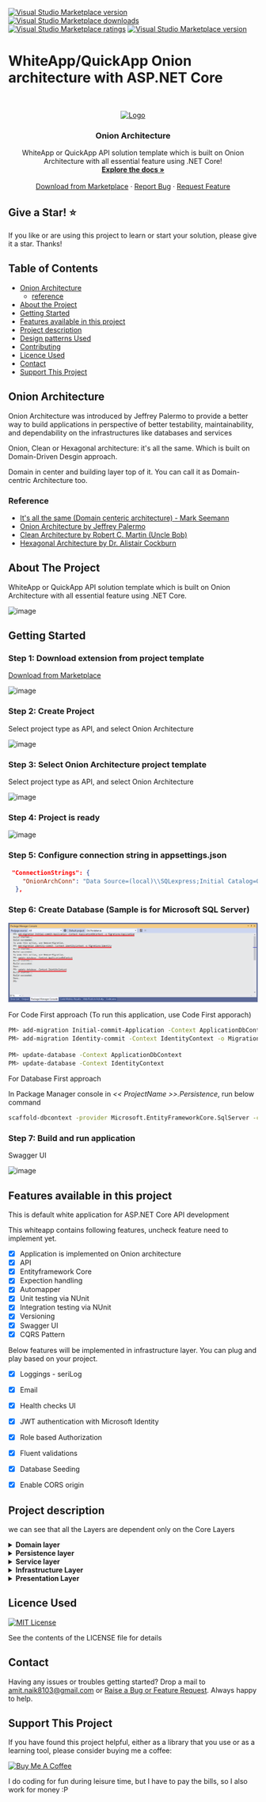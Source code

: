 [![Visual Studio Marketplace version](https://img.shields.io/badge/-OnionArchitecture-%23e2165e.svg)](https://marketplace.visualstudio.com/items?itemName=AmitNaik.OnionArchitecture)
[![Visual Studio Marketplace downloads](https://vsmarketplacebadge.apphb.com/installs/AmitNaik.OnionArchitecture.svg)](https://marketplace.visualstudio.com/items?itemName=AmitNaik.OnionArchitecture)
[![Visual Studio Marketplace ratings](https://vsmarketplacebadge.apphb.com/rating/AmitNaik.OnionArchitecture.svg)](https://marketplace.visualstudio.com/items?itemName=AmitNaik.OnionArchitecture)
[![Visual Studio Marketplace version](https://vsmarketplacebadge.apphb.com/version/AmitNaik.OnionArchitecture.svg)](https://marketplace.visualstudio.com/items?itemName=AmitNaik.OnionArchitecture)

# WhiteApp/QuickApp Onion architecture with ASP.NET Core

<br />
<p align="center">
  <a href="#">
    <img src="docs/img/OnionArchitecture_icon.png" alt="Logo" width="80" height="80">
  </a>

  <h3 align="center">Onion Architecture</h3>

  <p align="center">
    WhiteApp or QuickApp API solution template which is built on Onion Architecture with all essential feature using .NET Core!
    <br />
    <a href="https://amitpnk.github.io/Onion-architecture-ASP.NET-Core/"><strong>Explore the docs »</strong></a>
    <br />
    <br />
    <a href="https://marketplace.visualstudio.com/items?itemName=AmitNaik.OnionArchitecture">Download from Marketplace</a>
    ·
    <a href="https://github.com/Amitpnk/Onion-architecture-ASP.NET-Core/issues">Report Bug</a>
    ·
    <a href="https://github.com/Amitpnk/Onion-architecture-ASP.NET-Core/issues/new">Request Feature</a>
  </p>
</p>

## Give a Star! :star:
If you like or are using this project to learn or start your solution, please give it a star. Thanks!

<!-- TABLE OF CONTENTS -->
## Table of Contents

* [Onion Architecture](#Onion-Architecture)
  * [reference](#reference)
* [About the Project](#about-the-project)
  <!-- * [Built With](#built-with) -->
* [Getting Started](#getting-started)
* [Features available in this project](#Features-available-in-this-project)
* [Project description](#project-description)
* [Design patterns Used](#roadmap)
* [Contributing](#contributing)
* [Licence Used](#Licence-Used)
* [Contact](#contact)
* [Support This Project](#Support-This-Project)
<!-- * [Acknowledgements](#acknowledgements) -->

## Onion Architecture

Onion Architecture was introduced by Jeffrey Palermo to provide a better way to build applications in perspective of better testability, maintainability, and dependability on the infrastructures like databases and services

Onion, Clean or Hexagonal architecture: it's all the same. Which is built on Domain-Driven Desgin approach.

Domain in center and building layer top of it. You can call it as Domain-centric Architecture too.

### Reference

* [It's all the same (Domain centeric architecture) - Mark Seemann](https://blog.ploeh.dk/2013/12/03/layers-onions-ports-adapters-its-all-the-same/)
* [Onion Architecture by Jeffrey Palermo](https://jeffreypalermo.com/2008/07/the-onion-architecture-part-1/)
* [Clean Architecture by Robert C. Martin (Uncle Bob)
](https://blog.cleancoder.com/uncle-bob/2012/08/13/the-clean-architecture.html)
* [Hexagonal Architecture by Dr. Alistair Cockburn](https://alistair.cockburn.us/hexagonal+architecture)

## About The Project

<!-- [![Product Name Screen Shot][product-screenshot]](https://example.com) -->

WhiteApp or QuickApp API solution template which is built on Onion Architecture with all essential feature using .NET Core.

![image](docs/img/OnionArchitecture.png)



## Getting Started

### Step 1: Download extension from project template

   <p> <a href="https://marketplace.visualstudio.com/items?itemName=AmitNaik.OnionArchitecture">Download from Marketplace</a></p>

![image](docs/img/Step.png)

### Step 2: Create Project

Select project type as API, and select Onion Architecture

![image](docs/img/Step1.png)

### Step 3: Select Onion Architecture project template

Select project type as API, and select Onion Architecture

![image](docs/img/Step2.png)

### Step 4: Project is ready

![image](docs/img/Step3.png)

### Step 5: Configure connection string in appsettings.json

```json
 "ConnectionStrings": {
    "OnionArchConn": "Data Source=(local)\\SQLexpress;Initial Catalog=OnionDb;Integrated Security=True"
  },
```

### Step 6: Create Database (Sample is for Microsoft SQL Server)

![image](docs/img/Step4.png)

For Code First approach (To run this application, use Code First apporach)

```sh
PM> add-migration Initial-commit-Application -Context ApplicationDbContext -o Migrations/Application
PM> add-migration Identity-commit -Context IdentityContext -o Migrations/Identity

PM> update-database -Context ApplicationDbContext 
PM> update-database -Context IdentityContext 
```

For Database First approach

In Package Manager console in *<< ProjectName >>.Persistence*, run below command

```sh
scaffold-dbcontext -provider Microsoft.EntityFrameworkCore.SqlServer -connection "Data Source=(local)\SQLexpress;Initial Catalog=OnionArchitectureDB;Integrated Security=True"
```

### Step 7: Build and run application

Swagger UI

![image](docs/img/Step5.png)

## Features available in this project

This is default white application for ASP.NET Core API development

This whiteapp contains following features, uncheck feature need to implement yet. 

- [x] Application is implemented on Onion architecture
- [x] API
- [x] Entityframework Core
- [x] Expection handling
- [x] Automapper
- [x] Unit testing via NUnit
- [x] Integration testing via NUnit
- [x] Versioning
- [x] Swagger UI
- [x] CQRS Pattern 

Below features will be implemented in infrastructure layer. You can plug and play based on your project.

- [x] Loggings - seriLog
- [x] Email
- [x] Health checks UI
- [x] JWT authentication with Microsoft Identity
- [x] Role based Authorization
- [x] Fluent validations
- [x] Database Seeding
- [x] Enable CORS origin


## Project description

we can see that all the Layers are dependent only on the Core Layers

<details>
  <summary><b>Domain layer</b></summary>
  <p>
    Domain Layers (Core layer) is implemented in center and never depends on any other layer. Therefore, what we do is that we create interfaces to Persistence layer and these interfaces get implemented in the external layers. This is also known and DIP or Dependency Inversion Principle
  </p>
</details>
<details>
  <summary><b>Persistence layer</b></summary>
  <p>
    In Persistence layer where we implement reposistory design pattern. In our project, we have implement Entityframework which already implements a repository design pattern. DbContext will be UoW (Unit of Work) and each DbSet is the repository. This interacts with our database using dataproviders
  </p>
</details>
<details>
  <summary><b>Service layer</b></summary>
  <p>
    Service layer (or also called as Application layer) where we can implement business logic. For OLAP/OLTP process, we can implement CQRS design pattern. In our project, we have implemented CQRS design pattern on top of Mediator design pattern via MediatR libraries
  </p>
  <p>In case you want to implement email feature logic, we define an IMailService in the Service Layer.
  Using DIP, it is easily possible to switch the implementations. This helps build scalable applications.
  </p>
</details>
<details>
  <summary><b>Infrastructure Layer</b></summary>
  <p>
    In this layer, we add our third party libraries like JWT Tokens Authentication or Serilog for logging, etc. so that all the third libraries will be in one place. In our project, we have implemented almost all important libraries, you can plug & play (add/remove) based on your project requirement in StartUp.cs file.
  </p>
</details>
<details>
  <summary><b>Presentation Layer</b></summary>
  <p>
    This can be WebApi or UI.

  </p>
</details>

## Licence Used
[![MIT License][license-shield]][license-url]

See the contents of the LICENSE file for details


## Contact

Having any issues or troubles getting started? Drop a mail to amit.naik8103@gmail.com or [Raise a Bug or Feature Request](https://github.com/Amitpnk/Onion-architecture-ASP.NET-Core/issues/new). Always happy to help.

## Support This Project

If you have found this project helpful, either as a library that you use or as a learning tool, please consider buying me a coffee:

<a href="https://www.buymeacoffee.com/amitpnaik" target="_blank"><img src="https://www.buymeacoffee.com/assets/img/custom_images/orange_img.png" alt="Buy Me A Coffee" style="height: 41px !important;width: 174px !important" ></a>

I do coding for fun during leisure time, but I have to pay the bills, so I also work for money :P  

[license-shield]: https://img.shields.io/badge/License-MIT-yellow.svg
[license-url]: https://github.com/Amitpnk/Onion-architecture-ASP.NET-Core/blob/master/LICENSE.txt